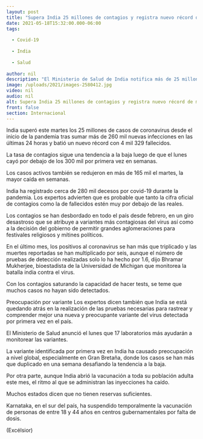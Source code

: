```yaml
---
layout: post
title: "Supera India 25 millones de contagios y registra nuevo récord de muertes"
date: 2021-05-18T15:32:00.000-06:00
tags:
  
  - Covid-19
  
  - India
  
  - Salud
  
author: nil
description: "El Ministerio de Salud de India notifica más de 25 millones de casos de covid-19 desde el inicio de la pandemia, y reporta un récord de 4 mil 329 muertes en las últimas 24 horas"
image: /uploads/2021/images-2580412.jpg
video: nil
audio: nil
alt: Supera India 25 millones de contagios y registra nuevo récord de muertes
front: false
section: Internacional
---
```


India superó este martes los 25 millones de casos de coronavirus desde el inicio de la pandemia tras sumar más de 260 mil nuevas infecciones en las últimas 24 horas y batió un nuevo récord con 4 mil 329 fallecidos.

La tasa de contagios sigue una tendencia a la baja luego de que el lunes cayó por debajo de los 300 mil por primera vez en semanas.

Los casos activos también se redujeron en más de 165 mil el martes, la mayor caída en semanas.

India ha registrado cerca de 280 mil decesos por covid-19 durante la pandemia. Los expertos advierten que es probable que tanto la cifra oficial de contagios como la de fallecidos estén muy por debajo de las reales.

Los contagios se han desbordado en todo el país desde febrero, en un giro desastroso que se atribuye a variantes más contagiosas del virus así como a la decisión del gobierno de permitir grandes aglomeraciones para festivales religiosos y mítines políticos.

En el último mes, los positivos al coronavirus se han más que triplicado y las muertes reportadas se han multiplicado por seis, aunque el número de pruebas de detección realizadas solo lo ha hecho por 1.6, dijo Bhramar Mukherjee, bioestadista de la Universidad de Michigan que monitorea la batalla india contra el virus.

Con los contagios saturando la capacidad de hacer tests, se teme que muchos casos no hayan sido detectados.

Preocupación por variante
Los expertos dicen también que India se está quedando atrás en la realización de las pruebas necesarias para rastrear y comprender mejor una nueva y preocupante variante del virus detectada por primera vez en el país.

El Ministerio de Salud anunció el lunes que 17 laboratorios más ayudarán a monitorear las variantes.

La variante identificada por primera vez en India ha causado preocupación a nivel global, especialmente en Gran Bretaña, donde los casos se han más que duplicado en una semana desafiando la tendencia a la baja.

Por otra parte, aunque India abrió la vacunación a toda su población adulta este mes, el ritmo al que se administran las inyecciones ha caído.

Muchos estados dicen que no tienen reservas suficientes.

Karnataka, en el sur del país, ha suspendido temporalmente la vacunación de personas de entre 18 y 44 años en centros gubernamentales por falta de dosis.

(Excélsior)
